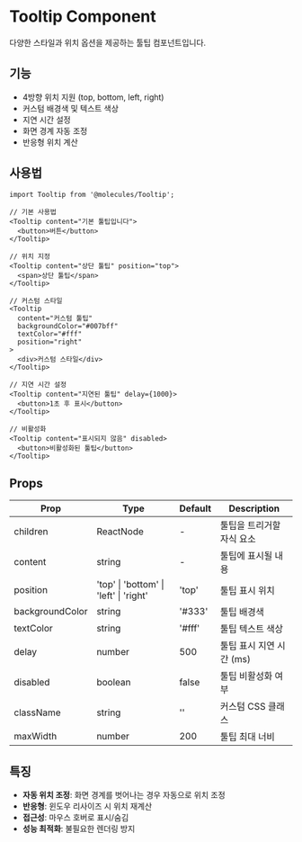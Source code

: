 # Tooltip Component

다양한 스타일과 위치 옵션을 제공하는 툴팁 컴포넌트입니다.

## 기능

- 4방향 위치 지원 (top, bottom, left, right)
- 커스텀 배경색 및 텍스트 색상
- 지연 시간 설정
- 화면 경계 자동 조정
- 반응형 위치 계산

## 사용법

```tsx
import Tooltip from '@molecules/Tooltip';

// 기본 사용법
<Tooltip content="기본 툴팁입니다">
  <button>버튼</button>
</Tooltip>

// 위치 지정
<Tooltip content="상단 툴팁" position="top">
  <span>상단 툴팁</span>
</Tooltip>

// 커스텀 스타일
<Tooltip 
  content="커스텀 툴팁" 
  backgroundColor="#007bff" 
  textColor="#fff"
  position="right"
>
  <div>커스텀 스타일</div>
</Tooltip>

// 지연 시간 설정
<Tooltip content="지연된 툴팁" delay={1000}>
  <button>1초 후 표시</button>
</Tooltip>

// 비활성화
<Tooltip content="표시되지 않음" disabled>
  <button>비활성화된 툴팁</button>
</Tooltip>
```

## Props

| Prop | Type | Default | Description |
|------|------|---------|-------------|
| children | ReactNode | - | 툴팁을 트리거할 자식 요소 |
| content | string | - | 툴팁에 표시될 내용 |
| position | 'top' \| 'bottom' \| 'left' \| 'right' | 'top' | 툴팁 표시 위치 |
| backgroundColor | string | '#333' | 툴팁 배경색 |
| textColor | string | '#fff' | 툴팁 텍스트 색상 |
| delay | number | 500 | 툴팁 표시 지연 시간 (ms) |
| disabled | boolean | false | 툴팁 비활성화 여부 |
| className | string | '' | 커스텀 CSS 클래스 |
| maxWidth | number | 200 | 툴팁 최대 너비 |

## 특징

- **자동 위치 조정**: 화면 경계를 벗어나는 경우 자동으로 위치 조정
- **반응형**: 윈도우 리사이즈 시 위치 재계산
- **접근성**: 마우스 호버로 표시/숨김
- **성능 최적화**: 불필요한 렌더링 방지